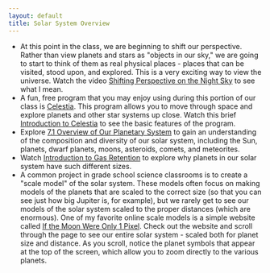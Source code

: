 ```yaml
---
layout: default
title: Solar System Overview
---
```


- At this point in the class, we are beginning to shift our perspective. Rather than view planets and stars as "objects in our sky," we are going to start to think of them as real physical places - places that can be visited, stood upon, and explored. This is a very exciting way to view the universe. Watch the video [Shifting Perspective on the Night Sky](https://youtu.be/M_SqZIRmmRI) to see what I mean.
- A fun, free program that you may enjoy using during this portion of our class is [Celestia](https://celestiaproject.space/). This program allows you to move through space and explore planets and other star systems up close. Watch this brief [Introduction to Celestia](https://www.youtube.com/watch?v=HIeaOieZ984) to see the basic features of the program.
- Explore [7.1 Overview of Our Planetary System](https://openstax.org/books/astronomy-2e/pages/7-1-overview-of-our-planetary-system) to gain an understanding of the composition and diversity of our solar system, including the Sun, planets, dwarf planets, moons, asteroids, comets, and meteorites.
- Watch [Introduction to Gas Retention](https://youtu.be/4OKs8Q1qxoQ) to explore why planets in our solar system have such different sizes.  
- A common project in grade school science classrooms is to create a "scale model" of the solar system. These models often focus on making models of the planets that are scaled to the correct size (so that you can see just how big Jupiter is, for example), but we rarely get to see our models of the solar system scaled to the proper distances (which are enormous). One of my favorite online scale models is a simple website called [If the Moon Were Only 1 Pixel](https://storage.googleapis.com/avh-lessons/PixelSpace/joshworth.com/dev/pixelspace/pixelspace_solarsystem.html). Check out the website and scroll through the page to see our entire solar system - scaled both for planet size and distance. As you scroll, notice the planet symbols that appear at the top of the screen, which allow you to zoom directly to the various planets. 
